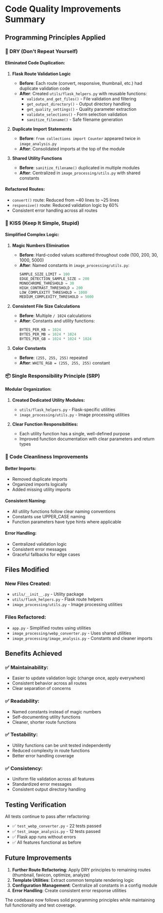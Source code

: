 # Code Quality Improvements Summary

## Programming Principles Applied

### 🔄 DRY (Don't Repeat Yourself)

#### **Eliminated Code Duplication:**

1. **Flask Route Validation Logic**
   - **Before**: Each route (convert, responsive, thumbnail, etc.) had duplicate validation code
   - **After**: Created `utils/flask_helpers.py` with reusable functions:
     - `validate_and_get_files()` - File validation and filtering
     - `get_output_directory()` - Output directory handling
     - `get_quality_settings()` - Quality parameter extraction
     - `validate_selections()` - Form selection validation
     - `sanitize_filename()` - Safe filename generation

2. **Duplicate Import Statements**
   - **Before**: `from collections import Counter` appeared twice in `image_analysis.py`
   - **After**: Consolidated imports at the top of the module

3. **Shared Utility Functions**
   - **Before**: `sanitize_filename()` duplicated in multiple modules
   - **After**: Centralized in `image_processing/utils.py` with shared constants

#### **Refactored Routes:**
- `convert()` route: Reduced from ~40 lines to ~25 lines
- `responsive()` route: Reduced validation logic by 60%
- Consistent error handling across all routes

### 🎯 KISS (Keep It Simple, Stupid)

#### **Simplified Complex Logic:**

1. **Magic Numbers Elimination**
   - **Before**: Hard-coded values scattered throughout code (100, 200, 30, 1000, 5000)
   - **After**: Named constants in `image_processing/utils.py`:
     ```python
     SAMPLE_SIZE_LIMIT = 100
     EDGE_DETECTION_SAMPLE_SIZE = 200
     MONOCHROME_THRESHOLD = 30
     HIGH_CONTRAST_THRESHOLD = 200
     LOW_COMPLEXITY_THRESHOLD = 1000
     MEDIUM_COMPLEXITY_THRESHOLD = 5000
     ```

2. **Consistent File Size Calculations**
   - **Before**: Multiple `/ 1024` calculations
   - **After**: Constants and utility functions:
     ```python
     BYTES_PER_KB = 1024
     BYTES_PER_MB = 1024 * 1024
     BYTES_PER_GB = 1024 * 1024 * 1024
     ```

3. **Color Constants**
   - **Before**: `(255, 255, 255)` repeated
   - **After**: `WHITE_RGB = (255, 255, 255)` constant

### 📦 Single Responsibility Principle (SRP)

#### **Modular Organization:**

1. **Created Dedicated Utility Modules:**
   - `utils/flask_helpers.py` - Flask-specific utilities
   - `image_processing/utils.py` - Image processing utilities

2. **Clear Function Responsibilities:**
   - Each utility function has a single, well-defined purpose
   - Improved function documentation with clear parameters and return types

### 🧹 Code Cleanliness Improvements

#### **Better Imports:**
- Removed duplicate imports
- Organized imports logically
- Added missing utility imports

#### **Consistent Naming:**
- All utility functions follow clear naming conventions
- Constants use UPPER_CASE naming
- Function parameters have type hints where applicable

#### **Error Handling:**
- Centralized validation logic
- Consistent error messages
- Graceful fallbacks for edge cases

## Files Modified

### New Files Created:
- `utils/__init__.py` - Utility package
- `utils/flask_helpers.py` - Flask route helpers
- `image_processing/utils.py` - Image processing utilities

### Files Refactored:
- `app.py` - Simplified routes using utilities
- `image_processing/webp_converter.py` - Uses shared utilities
- `image_processing/image_analysis.py` - Constants and cleaner imports

## Benefits Achieved

### ✅ **Maintainability:**
- Easier to update validation logic (change once, apply everywhere)
- Consistent behavior across all routes
- Clear separation of concerns

### ✅ **Readability:**
- Named constants instead of magic numbers
- Self-documenting utility functions
- Cleaner, shorter route functions

### ✅ **Testability:**
- Utility functions can be unit tested independently
- Reduced complexity in route functions
- Better error handling coverage

### ✅ **Consistency:**
- Uniform file validation across all features
- Standardized error messages
- Consistent output directory handling

## Testing Verification

All tests continue to pass after refactoring:
- ✅ `test_webp_converter.py` - 22 tests passed
- ✅ `test_image_analysis.py` - 12 tests passed
- ✅ Flask app runs without errors
- ✅ All features functional as before

## Future Improvements

1. **Further Route Refactoring**: Apply DRY principles to remaining routes (thumbnail, favicon, optimize, analyze)
2. **Template Utilities**: Extract common template rendering logic
3. **Configuration Management**: Centralize all constants in a config module
4. **Error Handling**: Create consistent error response utilities

The codebase now follows solid programming principles while maintaining full functionality and test coverage.
